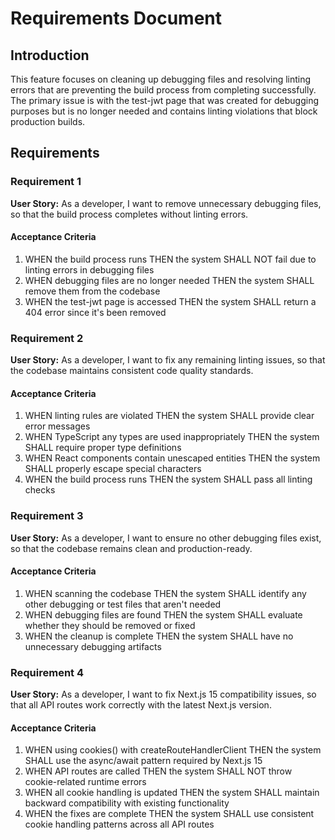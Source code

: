 # Requirements Document

## Introduction

This feature focuses on cleaning up debugging files and resolving linting errors that are preventing the build process from completing successfully. The primary issue is with the test-jwt page that was created for debugging purposes but is no longer needed and contains linting violations that block production builds.

## Requirements

### Requirement 1

**User Story:** As a developer, I want to remove unnecessary debugging files, so that the build process completes without linting errors.

#### Acceptance Criteria

1. WHEN the build process runs THEN the system SHALL NOT fail due to linting errors in debugging files
2. WHEN debugging files are no longer needed THEN the system SHALL remove them from the codebase
3. WHEN the test-jwt page is accessed THEN the system SHALL return a 404 error since it's been removed

### Requirement 2

**User Story:** As a developer, I want to fix any remaining linting issues, so that the codebase maintains consistent code quality standards.

#### Acceptance Criteria

1. WHEN linting rules are violated THEN the system SHALL provide clear error messages
2. WHEN TypeScript any types are used inappropriately THEN the system SHALL require proper type definitions
3. WHEN React components contain unescaped entities THEN the system SHALL properly escape special characters
4. WHEN the build process runs THEN the system SHALL pass all linting checks

### Requirement 3

**User Story:** As a developer, I want to ensure no other debugging files exist, so that the codebase remains clean and production-ready.

#### Acceptance Criteria

1. WHEN scanning the codebase THEN the system SHALL identify any other debugging or test files that aren't needed
2. WHEN debugging files are found THEN the system SHALL evaluate whether they should be removed or fixed
3. WHEN the cleanup is complete THEN the system SHALL have no unnecessary debugging artifacts

### Requirement 4

**User Story:** As a developer, I want to fix Next.js 15 compatibility issues, so that all API routes work correctly with the latest Next.js version.

#### Acceptance Criteria

1. WHEN using cookies() with createRouteHandlerClient THEN the system SHALL use the async/await pattern required by Next.js 15
2. WHEN API routes are called THEN the system SHALL NOT throw cookie-related runtime errors
3. WHEN all cookie handling is updated THEN the system SHALL maintain backward compatibility with existing functionality
4. WHEN the fixes are complete THEN the system SHALL use consistent cookie handling patterns across all API routes
